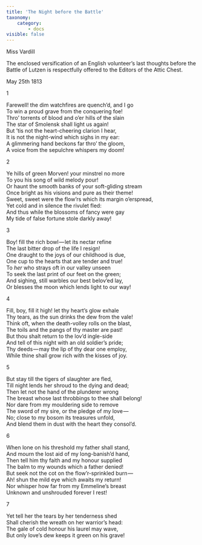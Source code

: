 ```yaml
---
title: 'The Night before the Battle'
taxonomy:
    category:
        - docs
visible: false
---
```


<div class="author">Miss Vardill</div>

The enclosed versification of an English volunteer’s last thoughts before the Battle of Lutzen is respectfully offered to the Editors of the Attic Chest.

May 25th 1813

1

Farewell! the dim watchfires are quench’d, and I go  
To win a proud grave from the conquering foe!  
Thro’ torrents of blood and o’er hills of the slain  
The star of Smolensk shall light us again!  
But ’tis not the heart-cheering clarion I hear,  
It is not the night-wind which sighs in my ear:  
A glimmering hand beckons far thro’ the gloom,  
A voice from the sepulchre whispers my doom!  

2

Ye hills of green Morven! your minstrel no more  
To you his song of wild melody pour!  
Or haunt the smooth banks of your soft-gliding stream  
Once bright as his visions and pure as their theme!  
Sweet, sweet were the flow’rs which its margin o’erspread,  
Yet cold and in silence the rivulet fled:  
And thus while the blossoms of fancy were gay  
My tide of false fortune stole darkly away!  

3

Boy! fill the rich bowl — let its nectar refine  
The last bitter drop of the life I resign!  
One draught to the joys of our childhood is due,  
One cup to the hearts that are tender and true!  
To *her* who strays oft in our valley unseen  
To seek the last print of our feet on the green;  
And sighing, still warbles our best belov’ed lay,  
Or blesses the moon which lends light to our way!  

4

Fill, boy, fill it high! let thy heart’s glow exhale  
Thy tears, as the sun drinks the dew from the vale!  
Think oft, when the death-volley rolls on the blast,  
The toils and the pangs of thy master are past!  
But thou shalt return to the lov’d ingle-side  
And tell of this night with an old soldier’s pride;  
Thy deeds — may the lip of thy dear one employ,  
While thine shall grow rich with the kisses of joy.  

5

But stay till the tigers of slaughter are fled,  
Till night lends her shroud to the dying and dead;  
Then let not the hand of the plunderer wrong  
The breast whose last throbbings to thee shall belong!  
Nor dare from my mouldering side to remove  
The sword of my sire, or the pledge of my love —   
No; close to my bosom its treasures unfold,  
And blend them in dust with the heart they consol’d.  

6

When lone on his threshold my father shall stand,  
And mourn the lost aid of my long-banish’d hand,  
Then tell him thy faith and my honour supplied  
The balm to my wounds which a father denied!  
But seek not the cot on the flow’r-sprinkled burn —   
Ah! shun the mild eye which awaits my return!  
Nor whisper how far from my Emmeline’s breast  
Unknown and unshrouded forever I rest!  

7

Yet tell her the tears by her tenderness shed  
Shall cherish the wreath on her warrior’s head:  
The gale of cold honour his laurel may wave,  
But only love’s dew keeps it green on his grave!